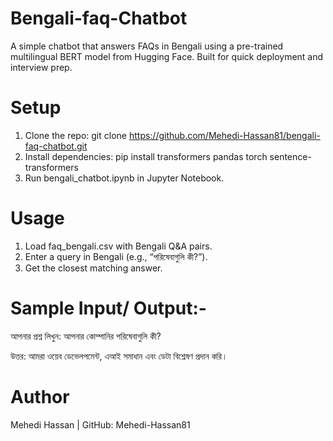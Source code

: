 # Bengali-faq-Chatbot
A simple chatbot that answers FAQs in Bengali using a pre-trained multilingual BERT model from Hugging Face. Built for quick deployment and interview prep.

# Setup
1. Clone the repo: git clone https://github.com/Mehedi-Hassan81/bengali-faq-chatbot.git
2. Install dependencies: pip install transformers pandas torch sentence-transformers
3. Run bengali_chatbot.ipynb in Jupyter Notebook.

# Usage
1. Load faq_bengali.csv with Bengali Q&A pairs.
2. Enter a query in Bengali (e.g., “পরিষেবাগুলি কী?”).
3. Get the closest matching answer.

# Sample Input/ Output:-
আপনার প্রশ্ন লিখুন: আপনার কোম্পানির পরিষেবাগুলি কী?

উত্তর: আমরা ওয়েব ডেভেলপমেন্ট, এআই সমাধান এবং ডেটা বিশ্লেষণ প্রদান করি।

# Author
Mehedi Hassan | GitHub: Mehedi-Hassan81
